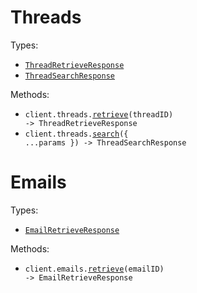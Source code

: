 # Threads

Types:

- <code><a href="./src/resources/threads.ts">ThreadRetrieveResponse</a></code>
- <code><a href="./src/resources/threads.ts">ThreadSearchResponse</a></code>

Methods:

- <code title="get /threads/{threadId}">client.threads.<a href="./src/resources/threads.ts">retrieve</a>(threadID) -> ThreadRetrieveResponse</code>
- <code title="post /threads/search">client.threads.<a href="./src/resources/threads.ts">search</a>({ ...params }) -> ThreadSearchResponse</code>

# Emails

Types:

- <code><a href="./src/resources/emails.ts">EmailRetrieveResponse</a></code>

Methods:

- <code title="get /emails/{emailId}">client.emails.<a href="./src/resources/emails.ts">retrieve</a>(emailID) -> EmailRetrieveResponse</code>
